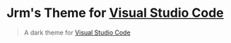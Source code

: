 # Jrm's Theme for [Visual Studio Code](http://code.visualstudio.com)

> A dark theme for [Visual Studio Code](http://code.visualstudio.com)
